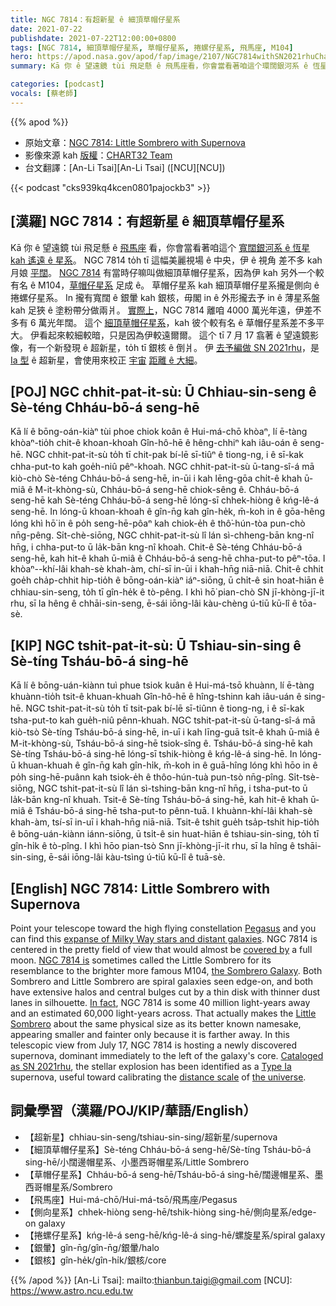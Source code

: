```yaml
---
title: NGC 7814：有超新星 ê 細頂草帽仔星系
date: 2021-07-22
publishdate: 2021-07-22T12:00:00+0800
tags: [NGC 7814, 細頂草帽仔星系, 草帽仔星系, 捲螺仔星系, 飛馬座, M104]
hero: https://apod.nasa.gov/apod/fap/image/2107/NGC7814withSN2021rhuChart32_1024.jpg
summary: Kā 你 ê 望遠鏡 tùi 飛足懸 ê 飛馬座看，你會當看著咱這个環闊銀河系 ê 恆星 kah 遙遠 ê 星系。

categories: [podcast]
vocals: [蔡老師]
---
```


{{% apod %}}

- 原始文章：[NGC 7814: Little Sombrero with Supernova](https://apod.nasa.gov/apod/ap210722.html)
- 影像來源 kah [版權][copyright]：[CHART32 Team](https://www.chart32.de/group)
- 台文翻譯：[An-Li Tsai][An-Li Tsai] ([NCU][NCU])

{{< podcast "cks939kq4kcen0801pajockb3" >}}

## [漢羅] NGC 7814：有超新星 ê 細頂草帽仔星系
Kā 你 ê 望遠鏡 tùi 飛足懸 ê [飛馬座][Pegasus] 看，你會當看著咱這个 [寬闊銀河系 ê 恆星 kah 遙遠 ê 星系][expanse of Milky Way stars and distant galaxies]。
NGC 7814 to̍h tī 這幅美麗視場 ê 中央，伊 ê 視角 差不多 kah 月娘 [平闊][covered by]。
[NGC 7814][NGC 7814 is] 有當時仔嘛叫做細頂草帽仔星系，因為伊 kah 另外一个較有名 ê M104，[草帽仔星系][the Sombrero Galaxy] 足成 ê。
草帽仔星系 kah 細頂草帽仔星系攏是側向 ê 捲螺仔星系。
In 攏有寬闊 ê 銀暈 kah 銀核，毋閣 in ê 外形攏去予 in ê 薄星系盤 kah 足狹 ê 塗粉帶分做兩爿。
[實際上][In fact]，NGC 7814 離咱 4000 萬光年遠，伊差不多有 6 萬光年闊。
這个 [細頂草帽仔星系][Little Sombrero]，kah 彼个較有名 ê 草帽仔星系差不多平大。
伊看起來較細較暗，只是因為伊較遠爾爾。
這个 tī 7 月 17 翕著 ê 望遠鏡影像，有一个新發現 ê 超新星，to̍h tī 銀核 ê 倒爿。
伊 [去予編做 SN 2021rhu][Cataloged as SN 2021rhu]，是 [Ia 型][Type Ia] ê 超新星，會使用來校正 [宇宙][the universe] [距離 ê 大細][distance scale]。


## [POJ] NGC chhit-pat-it-sù: Ū Chhiau-sin-seng ê Sè-téng Chháu-bō-á seng-hē
Kā lí ê bōng-oán-kiàⁿ tùi phoe chiok koân ê Hui-má-chō khòaⁿ, lí ē-tàng khòaⁿ-tio̍h chit-ê khoan-khoah Gîn-hô-hē ê hêng-chhiⁿ kah iâu-oán ê seng-hē.
NGC chhit-pat-it-sù to̍h tī chit-pak bí-lē sī-tiûⁿ ê tiong-ng, i ê sī-kak chha-put-to kah goe̍h-niû pêⁿ-khoah.
NGC chhit-pat-it-sù ū-tang-sî-á mā kiò-chò Sè-téng Chháu-bō-á seng-hē, in-ūi i kah lēng-gōa chi̍t-ê khah ū-miâ ê M-it-khòng-sù, Chháu-bō-á seng-hē chiok-sêng ê.
Chháu-bō-á seng-hē kah Sè-téng Chháu-bō-á seng-hē lóng-sī chhek-hiòng ê kńg-lê-á seng-hē.
In lóng-ū khoan-khoah ê gîn-n̄g kah gîn-he̍k, m̄-koh in ê gōa-hêng lóng khì hō͘ in ê po̍h seng-hē-pôaⁿ kah chiok-e̍h ê thô͘-hún-tòa pun-chò nn̄g-pêng.
Si̍t-chè-siōng, NGC chhit-pat-it-sù lî lán sì-chheng-bān kng-nî hn̄g, i chha-put-to ū la̍k-bān kng-nî khoah.
Chit-ê Sè-téng Chháu-bō-á seng-hē, kah hit-ê khah ū-miâ ê Chháu-bō-á seng-hē chha-put-to pêⁿ-tōa.
I khòaⁿ--khí-lâi khah-sè khah-àm, chí-sī in-ūi i khah-hn̄g niā-niā.
Chit-ê chhit goe̍h cha̍p-chhit hip-tio̍h ê bōng-oán-kiàⁿ iáⁿ-siōng, ū chi̍t-ê sin hoat-hiān ê chhiau-sin-seng, to̍h tī gîn-he̍k ê tò-pêng.
I khì hō͘ pian-chò SN jī-khòng-jī-it rhu, sī Ia hêng ê chhāi-sin-seng, ē-sái iōng-lâi kàu-chèng ú-tiū kū-lî ê tōa-sè.




## [KIP]  NGC tshit-pat-it-sù: Ū Tshiau-sin-sing ê Sè-tíng Tsháu-bō-á sing-hē
Kā lí ê bōng-uán-kiànn tuì phue tsiok kuân ê Hui-má-tsō khuànn, lí ē-tàng khuànn-tio̍h tsit-ê khuan-khuah Gîn-hô-hē ê hîng-tshinn kah iâu-uán ê sing-hē.
NGC tshit-pat-it-sù to̍h tī tsit-pak bí-lē sī-tiûnn ê tiong-ng, i ê sī-kak tsha-put-to kah gue̍h-niû pênn-khuah.
NGC tshit-pat-it-sù ū-tang-sî-á mā kiò-tsò Sè-tíng Tsháu-bō-á sing-hē, in-uī i kah līng-guā tsi̍t-ê khah ū-miâ ê M-it-khòng-sù, Tsháu-bō-á sing-hē tsiok-sîng ê.
Tsháu-bō-á sing-hē kah Sè-tíng Tsháu-bō-á sing-hē lóng-sī tshik-hiòng ê kńg-lê-á sing-hē.
In lóng-ū khuan-khuah ê gîn-n̄g kah gîn-hi̍k, m̄-koh in ê guā-hîng lóng khì hōo in ê po̍h sing-hē-puânn kah tsiok-e̍h ê thôo-hún-tuà pun-tsò nn̄g-pîng.
Si̍t-tsè-siōng, NGC tshit-pat-it-sù lî lán sì-tshing-bān kng-nî hn̄g, i tsha-put-to ū la̍k-bān kng-nî khuah.
Tsit-ê Sè-tíng Tsháu-bō-á sing-hē, kah hit-ê khah ū-miâ ê Tsháu-bō-á sing-hē tsha-put-to pênn-tuā.
I khuànn-khí-lâi khah-sè khah-àm, tsí-sī in-uī i khah-hn̄g niā-niā.
Tsit-ê tshit gue̍h tsa̍p-tshit hip-tio̍h ê bōng-uán-kiànn iánn-siōng, ū tsi̍t-ê sin huat-hiān ê tshiau-sin-sing, to̍h tī gîn-hi̍k ê tò-pîng.
I khì hōo pian-tsò Snn jī-khòng-jī-it rhu, sī Ia hîng ê tshāi-sin-sing, ē-sái iōng-lâi kàu-tsìng ú-tiū kū-lî ê tuā-sè.



## [English] NGC 7814: Little Sombrero with Supernova
Point your telescope toward the high flying constellation [Pegasus][Pegasus] and you can find this [expanse of Milky Way stars and distant galaxies][expanse of Milky Way stars and distant galaxies].
NGC 7814 is centered in the pretty field of view that would almost be [covered by][covered by] a full moon.
[NGC 7814 is][NGC 7814 is] sometimes called the Little Sombrero for its resemblance to the brighter more famous M104, [the Sombrero Galaxy][the Sombrero Galaxy].
Both Sombrero and Little Sombrero are spiral galaxies seen edge-on, and both have extensive halos and central bulges cut by a thin disk with thinner dust lanes in silhouette.
[In fact][In fact], NGC 7814 is some 40 million light-years away and an estimated 60,000 light-years across.
That actually makes the [Little Sombrero][Little Sombrero] about the same physical size as its better known namesake, appearing smaller and fainter only because it is farther away.
In this telescopic view from July 17, NGC 7814 is hosting a newly discovered supernova, dominant immediately to the left of the galaxy's core.
[Cataloged as SN 2021rhu][Cataloged as SN 2021rhu], the stellar explosion has been identified as a [Type Ia][Type Ia] supernova, useful toward calibrating the [distance scale][distance scale] of [the universe][the universe].



## 詞彙學習（漢羅/POJ/KIP/華語/English）

- 【超新星】chhiau-sin-seng/tshiau-sin-sing/超新星/supernova
- 【細頂草帽仔星系】Sè-téng Chháu-bō-á seng-hē/Sè-tíng Tsháu-bō-á sing-hē/小闊邊帽星系、小墨西哥帽星系/Little Sombrero
- 【草帽仔星系】Chháu-bō-á seng-hē/Tsháu-bō-á sing-hē/闊邊帽星系、墨西哥帽星系/Sombrero
- 【飛馬座】Hui-má-chō/Hui-má-tsō/飛馬座/Pegasus
- 【側向星系】chhek-hiòng seng-hē/tshik-hiòng sing-hē/側向星系/edge-on galaxy
- 【捲螺仔星系】kńg-lê-á seng-hē/kńg-lê-á sing-hē/螺旋星系/spiral galaxy
- 【銀暈】gîn-n̄g/gîn-n̄g/銀暈/halo
- 【銀核】gîn-he̍k/gîn-hi̍k/銀核/core




{{% /apod %}}
[An-Li Tsai]: mailto:thianbun.taigi@gmail.com
[NCU]: https://www.astro.ncu.edu.tw

[copyright]: https://apod.nasa.gov/apod/fap/lib/about_apod.html#srapply


[Pegasus]:http://www.ianridpath.com/startales/pegasus.htm
[expanse of Milky Way stars and distant galaxies]:http://www.chart32.de/index.php/component/k2/item/226
[covered by]:https://apod.nasa.gov/apod/ap130801.html
[NGC 7814 is]:http://en.wikipedia.org/wiki/NGC_7814
[the Sombrero Galaxy]:http://www.youtube.com/watch?v=GBB2xQe8nMw
[In fact]:http://arxiv.org/abs/1105.3867
[Little Sombrero]:https://www.nasa.gov/content/goddard/hubbles-little-sombrero
[Cataloged as SN 2021rhu]:https://www.wis-tns.org/object/2021rhu
[Type Ia]:https://en.wikipedia.org/wiki/Type_Ia_supernova
[distance scale]:https://apod.nasa.gov/debate/debate96.html
[the universe]:https://map.gsfc.nasa.gov/universe/uni_expansion.html
